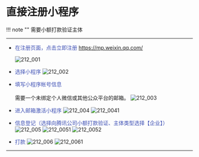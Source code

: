 # 直接注册小程序
!!! note ""
    需要小额打款验证主体

***

- <font color=#3F51B5>在注册页面，点击立即注册</font>
  https://mp.weixin.qq.com/
  
  ![212_001](pic/212_001.png)
  </br>  

- <font color=#3F51B5>选择小程序</font>
  ![212_002](pic/212_002.png)
  </br>  
  
- <font color=#3F51B5>填写小程序帐号信息</font>
  </br>  
  需要一个未绑定个人微信或其他公众平台的邮箱。
 ![212_003](pic/212_003.png)
  </br>  
  
- <font color=#3F51B5>进入邮箱激活小程序</font>
 ![212_004](pic/212_004.png)
  ![212_0041](pic/212_0041.png)
  </br>  

- <font color=#3F51B5>信息登记（选择向腾讯公司小额打款验证、主体类型选择【企业】）</font>
 ![212_005](pic/212_005.png)
 ![212_0051](pic/212_005.png)
 ![212_0052](pic/212_005.png)
  </br>  
  
- <font color=#3F51B5>打款</font>
 ![212_006](pic/212_006.png)
 ![212_0061](pic/212_0061.png)
  </br>  
    
***
